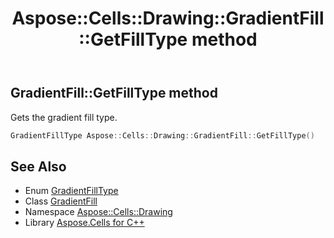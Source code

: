 ﻿---
title: Aspose::Cells::Drawing::GradientFill::GetFillType method
linktitle: GetFillType
second_title: Aspose.Cells for C++ API Reference
description: 'Aspose::Cells::Drawing::GradientFill::GetFillType method. Gets the gradient fill type in C++.'
type: docs
weight: 800
url: /cpp/aspose.cells.drawing/gradientfill/getfilltype/
---
## GradientFill::GetFillType method


Gets the gradient fill type.

```cpp
GradientFillType Aspose::Cells::Drawing::GradientFill::GetFillType()
```

## See Also

* Enum [GradientFillType](../../gradientfilltype/)
* Class [GradientFill](../)
* Namespace [Aspose::Cells::Drawing](../../)
* Library [Aspose.Cells for C++](../../../)
